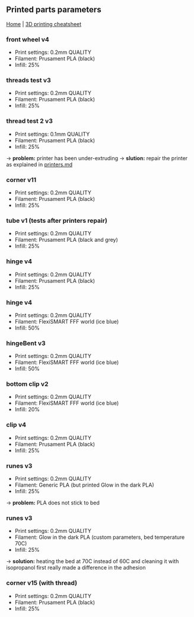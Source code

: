 ## Printed parts parameters

[Home](../../../README.md) | [3D printing cheatsheet](./printers.md)

### front wheel v4

- Print settings: 0.2mm QUALITY
- Filament: Prusament PLA (black)
- Infill: 25%

### threads test v3

- Print settings: 0.2mm QUALITY
- Filament: Prusament PLA (black)
- Infill: 25%

### thread test 2 v3

- Print settings: 0.1mm QUALITY
- Filament: Prusament PLA (black)
- Infill: 25%

-> __problem:__ printer has been under-extruding
-> __slution:__ repair the printer as explained in [printers.md](./printers.md)

### corner v11
- Print settings: 0.2mm QUALITY
- Filament: Prusament PLA (black)
- Infill: 25%

### tube v1 (tests after printers repair)
- Print settings: 0.2mm QUALITY
- Filament: Prusament PLA (black and grey)
- Infill: 25%

### hinge v4
- Print settings: 0.2mm QUALITY
- Filament: Prusament PLA (black)
- Infill: 25%

### hinge v4
- Print settings: 0.2mm QUALITY
- Filament: FlexiSMART FFF world (ice blue)
- Infill: 50%

### hingeBent v3
- Print settings: 0.2mm QUALITY
- Filament: FlexiSMART FFF world (ice blue)
- Infill: 50%

### bottom clip v2
- Print settings: 0.2mm QUALITY
- Filament: FlexiSMART FFF world (ice blue)
- Infill: 20%

### clip v4
- Print settings: 0.2mm QUALITY
- Filament: Prusament PLA (black)
- Infill: 25%

### runes v3
- Print settings: 0.2mm QUALITY
- Filament: Generic PLA (but printed Glow in the dark PLA)
- Infill: 25%

-> __problem:__ PLA does not stick to bed

### runes v3
- Print settings: 0.2mm QUALITY
- Filament: Glow in the dark PLA (custom parameters, bed temperature 70C)
- Infill: 25%

-> __solution:__ heating the bed at 70C instead of 60C and cleaning it with isopropanol first really made a difference in the adhesion

### corner v15 (with thread)
- Print settings: 0.2mm QUALITY
- Filament: Prusament PLA (black)
- Infill: 25%

